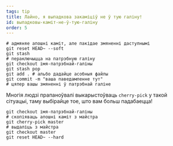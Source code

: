 ```yaml
---
tags: tip
title: Лайно, я выпадкова закаміціў не ў тую галіну!
id: выпадковы-каміт-не-ў-тую-галіну
order: 5
---
```


```git
# адмяняе апошні каміт, але пакідае змяненні даступнымі
git reset HEAD~ --soft
git stash
# пераключыцца на патрэбную галіну
git checkout імя-патрэбнай-галіны
git stash pop
git add . # альбо дадайце асобныя файлы
git commit -m "ваша паведамленне тут"
# цяпер вашы змяненні ў патрэбнай галіне
```

Многія людзі прапаноўвалі выкарыстоўваць `cherry-pick` у такой сітуацыі, таму выбірайце тое, што вам больш падабаецца!
```git
git checkout імя-патрэбнай-галіны
# скопіяваць апошні каміт з майстра
git cherry-pick master
# выдаліць з майстра
git checkout master
git reset HEAD~ --hard
```